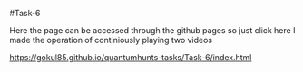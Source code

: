 #Task-6

Here the page can be accessed through the github pages so just click here I made the operation of continiously playing two videos 

https://gokul85.github.io/quantumhunts-tasks/Task-6/index.html
